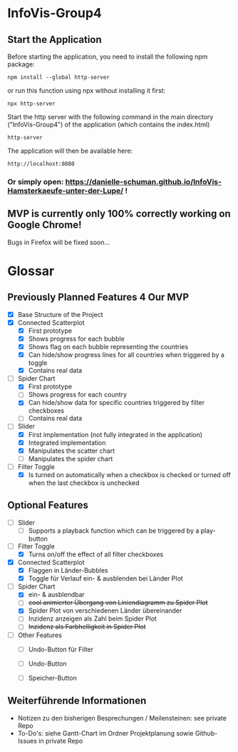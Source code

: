 # InfoVis-Group4
## Start the Application
Before starting the application, you need to install the following npm package:
```batch
npm install --global http-server
```

or run this function using npx without installing it first:
```batch
npx http-server
```

Start the http server with the following command in the main directory ("InfoVis-Group4") of the application (which contains the index.html)
```batch
http-server
```

The application will then be available here:
```
http://localhost:8080
```
### Or simply open: https://danielle-schuman.github.io/InfoVis-Hamsterkaeufe-unter-der-Lupe/ !

## MVP is currently only 100% correctly working on Google Chrome!
Bugs in Firefox will be fixed soon...

# Glossar
## Previously Planned Features 4 Our MVP
- [x] Base Structure of the Project
- [x] Connected Scatterplot
  - [x] First prototype
  - [x] Shows progress for each bubble
  - [x] Shows flag on each bubble representing the countries
  - [x] Can hide/show progress lines for all countries when triggered by a toggle
  - [x] Contains real data
- [ ] Spider Chart
  - [x] First prototype
  - [ ] Shows progress for each country
  - [x] Can hide/show data for specific countries triggered by filter checkboxes
  - [ ] Contains real data
- [ ] Slider
  - [x] First implementation (not fully integrated in the application)
  - [x] Integrated implementation
  - [x] Manipulates the scatter chart
  - [ ] Manipulates the spider chart
- [ ] Filter Toggle
  - [x] Is turned on automatically when a checkbox is checked or turned off when the last checkbox is unchecked

## Optional Features
- [ ] Slider
  - [ ] Supports a playback function which can be triggered by a play-button
- [ ] Filter Toggle
  - [x] Turns on/off the effect of all filter checkboxes
- [x] Connected Scatterplot
  - [x] Flaggen in Länder-Bubbles
  - [x] Toggle für Verlauf ein- & ausblenden bei Länder Plot
- [ ] Spider Chart
  - [x] ein- & ausblendbar 
  - [ ] ~~cool animierter Übergang von Liniendiagramm zu Spider Plot~~
  - [x] Spider Plot von verschiedenen Länder übereinander
  - [ ] Inzidenz anzeigen als Zahl beim Spider Plot
  - [ ] ~~Inzidenz als Farbhelligkeit in Spider Plot~~
- [ ] Other Features
  - [ ] Undo-Button für Filter
  - [ ] Undo-Button
  - [ ] Speicher-Button




## Weiterführende Informationen
- Notizen zu den bisherigen Besprechungen / Meilensteinen: see private Repo
- To-Do's: siehe Gantt-Chart im Ordner Projektplanung sowie Github-Issues in private Repo
